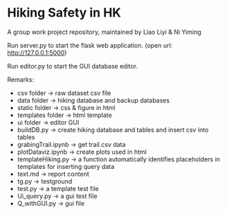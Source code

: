 # Hiking Safety in HK
A group work project repository, maintained by Liao Liyi & Ni Yiming 

Run server.py to start the flask web application. (open url: http://127.0.0.1:5000)

Run editor.py to start the GUI database editor.

Remarks:
- csv folder -> raw dataset csv file
- data folder -> hiking database and backup databases
- static folder -> css & figure in html
- templates folder -> html template
- ui folder -> editor GUI
- buildDB.py -> create hiking database and tables and insert csv into tables
- grabingTrail.ipynb -> get trail.csv data
- plotDataviz.ipynb -> create plots used in html
- templateHiking.py -> a function automatically identifies placeholders in templates for inserting query data
- text.md -> report content
- tg.py -> testground
- test.py -> a template test file
- Ui_query.py -> a gui test file
- Q_withGUI.py -> gui file
